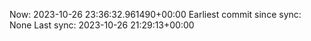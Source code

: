 Now: 2023-10-26 23:36:32.961490+00:00 Earliest commit since sync: None Last sync: 2023-10-26 21:29:13+00:00
